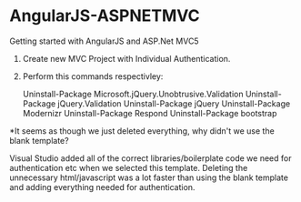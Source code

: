 # AngularJS-ASPNETMVC
Getting started with AngularJS and ASP.Net MVC5

1. Create new MVC Project with Individual Authentication.
2. Perform this commands respectivley:
  
    Uninstall-Package Microsoft.jQuery.Unobtrusive.Validation
    Uninstall-Package jQuery.Validation
    Uninstall-Package jQuery
    Uninstall-Package Modernizr
    Uninstall-Package Respond
    Uninstall-Package bootstrap

*It seems as though we just deleted everything, why didn't we use the blank template?

Visual Studio added all of the correct libraries/boilerplate code we need for authentication etc when we selected this template. Deleting the unnecessary html/javascript was a lot faster than using the blank template and adding everything needed for authentication. 